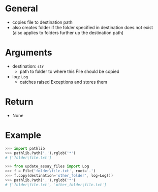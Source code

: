 # General
- copies file to destination path
- also creates folder if the folder specified in destination does not exist (also applies to folders further up the destination path)


# Arguments
- destination: `str`
  - path to folder to where this File should be copied
- log: `Log`
  - catches raised Exceptions and stores them


# Return
- None


# Example
```py
>>> import pathlib
>>> pathlib.Path('.').rglob('*')
# ['folder\file.txt']

>>> from update_assay_files import Log
>>> f = File('folder\file.txt', root='.')
>>> f.copy(destination='other_folder', log=Log())
>>> pathlib.Path('.').rglob('*')
# ['folder\file.txt', 'other_folder\file.txt']
```